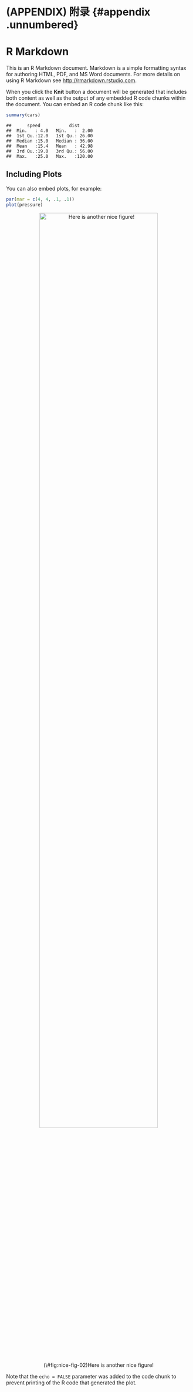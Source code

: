 # (APPENDIX) 附录 {#appendix .unnumbered} 

# R Markdown

This is an R Markdown document. Markdown is a simple formatting syntax for authoring HTML, PDF, and MS Word documents. For more details on using R Markdown see <http://rmarkdown.rstudio.com>.

When you click the **Knit** button a document will be generated that includes both content as well as the output of any embedded R code chunks within the document. You can embed an R code chunk like this:


```r
summary(cars)
```

```
##      speed           dist       
##  Min.   : 4.0   Min.   :  2.00  
##  1st Qu.:12.0   1st Qu.: 26.00  
##  Median :15.0   Median : 36.00  
##  Mean   :15.4   Mean   : 42.98  
##  3rd Qu.:19.0   3rd Qu.: 56.00  
##  Max.   :25.0   Max.   :120.00
```

## Including Plots

You can also embed plots, for example:


```r
par(mar = c(4, 4, .1, .1))
plot(pressure)
```

<div class="figure" style="text-align: center">
<img src="07-appendix_files/figure-epub3/nice-fig-02-1.png" alt="Here is another nice figure!" width="80%" />
<p class="caption">(\#fig:nice-fig-02)Here is another nice figure!</p>
</div>

Note that the `echo = FALSE` parameter was added to the code chunk to prevent printing of the R code that generated the plot.

